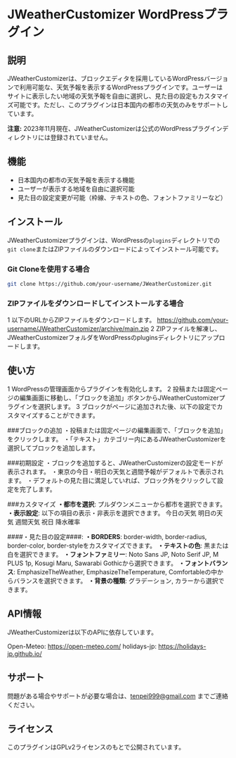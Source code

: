 # JWeatherCustomizer WordPressプラグイン

## 説明
JWeatherCustomizerは、ブロックエディタを採用しているWordPressバージョンで利用可能な、天気予報を表示するWordPressプラグインです。ユーザーはサイトに表示したい地域の天気予報を自由に選択し、見た目の設定もカスタマイズ可能です。ただし、このプラグインは日本国内の都市の天気のみをサポートしています。

**注意:** 2023年11月現在、JWeatherCustomizerは公式のWordPressプラグインディレクトリには登録されていません。

## 機能
- 日本国内の都市の天気予報を表示する機能
- ユーザーが表示する地域を自由に選択可能
- 見た目の設定変更が可能（枠線、テキストの色、フォントファミリーなど）

## インストール
JWeatherCustomizerプラグインは、WordPressの`plugins`ディレクトリでの`git clone`またはZIPファイルのダウンロードによってインストール可能です。

### Git Cloneを使用する場合
```bash
git clone https://github.com/your-username/JWeatherCustomizer.git
```

### ZIPファイルをダウンロードしてインストールする場合
1 以下のURLからZIPファイルをダウンロードします。
https://github.com/your-username/JWeatherCustomizer/archive/main.zip
2 ZIPファイルを解凍し、JWeatherCustomizerフォルダをWordPressのpluginsディレクトリにアップロードします。

## 使い方
1 WordPressの管理画面からプラグインを有効化します。
2 投稿または固定ページの編集画面に移動し、「ブロックを追加」ボタンからJWeatherCustomizerプラグインを選択します。
3 ブロックがページに追加された後、以下の設定でカスタマイズすることができます。

###ブロックの追加
・投稿または固定ページの編集画面で、「ブロックを追加」をクリックします。
・「テキスト」カテゴリー内にあるJWeatherCustomizerを選択してブロックを追加します。

###初期設定
・ブロックを追加すると、JWeatherCustomizerの設定モードが表示されます。
・東京の今日・明日の天気と週間予報がデフォルトで表示されます。
・デフォルトの見た目に満足していれば、ブロック外をクリックして設定を完了します。

###カスタマイズ
**・都市を選択**: プルダウンメニューから都市を選択できます。
**・表示設定**: 以下の項目の表示・非表示を選択できます。
  今日の天気
  明日の天気
  週間天気
  祝日
  降水確率

####・見た目の設定####: 
**・BORDERS**: border-width, border-radius, border-color, border-styleをカスタマイズできます。
**・テキストの色**: 黒または白を選択できます。
**・フォントファミリー**: Noto Sans JP, Noto Serif JP, M PLUS 1p, Kosugi Maru, Sawarabi Gothicから選択できます。
**・フォントバランス**: EmphasizeTheWeather, EmphasizeTheTemperature, Comfortableの中からバランスを選択できます。
**・背景の種類**: グラデーション, カラーから選択できます。

## API情報
JWeatherCustomizerは以下のAPIに依存しています。

Open-Meteo: https://open-meteo.com/
holidays-jp: https://holidays-jp.github.io/

## サポート
問題がある場合やサポートが必要な場合は、tenpei999@gmail.com までご連絡ください。

## ライセンス
このプラグインはGPLv2ライセンスのもとで公開されています。